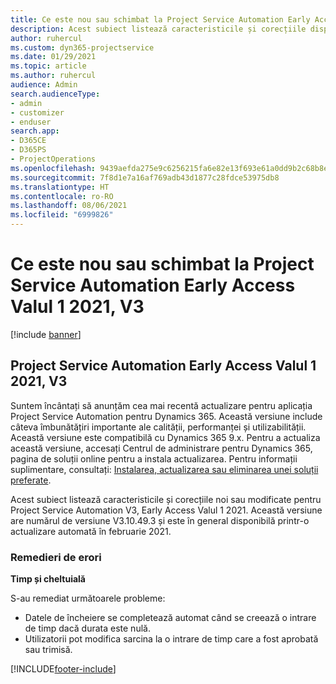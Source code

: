 ```yaml
---
title: Ce este nou sau schimbat la Project Service Automation Early Access Valul 1 2021, V3
description: Acest subiect listează caracteristicile și corecțiile disponibile pentru Project Service Automation Early Access Valul 1 2021, V3.
author: ruhercul
ms.custom: dyn365-projectservice
ms.date: 01/29/2021
ms.topic: article
ms.author: ruhercul
audience: Admin
search.audienceType:
- admin
- customizer
- enduser
search.app:
- D365CE
- D365PS
- ProjectOperations
ms.openlocfilehash: 9439aefda275e9c6256215fa6e82e13f693e61a0dd9b2c68b8e5273eeac4d64b
ms.sourcegitcommit: 7f8d1e7a16af769adb43d1877c28fdce53975db8
ms.translationtype: HT
ms.contentlocale: ro-RO
ms.lasthandoff: 08/06/2021
ms.locfileid: "6999826"
---
```

# <a name="whats-new-or-changed-in-project-service-automation-early-access-wave-1-2021-v3"></a>Ce este nou sau schimbat la Project Service Automation Early Access Valul 1 2021, V3

[!include [banner](../includes/psa-now-project-operations.md)]

## <a name="project-service-automation-early-access-wave-1-2021-v3"></a>Project Service Automation Early Access Valul 1 2021, V3

Suntem încântați să anunțăm cea mai recentă actualizare pentru aplicația Project Service Automation pentru Dynamics 365. Această versiune include câteva îmbunătățiri importante ale calității, performanței și utilizabilității. Această versiune este compatibilă cu Dynamics 365 9.x. Pentru a actualiza această versiune, accesați Centrul de administrare pentru Dynamics 365, pagina de soluții online pentru a instala actualizarea. Pentru informații suplimentare, consultați: [Instalarea, actualizarea sau eliminarea unei soluții preferate](/power-platform/admin/install-remove-preferred-solution).

Acest subiect listează caracteristicile și corecțiile noi sau modificate pentru Project Service Automation V3, Early Access Valul 1 2021. Această versiune are numărul de versiune V3.10.49.3 și este în general disponibilă printr-o actualizare automată în februarie 2021.


### <a name="bug-fixes"></a>Remedieri de erori

**Timp și cheltuială**

S-au remediat următoarele probleme:

- Datele de încheiere se completează automat când se creează o intrare de timp dacă durata este nulă.
- Utilizatorii pot modifica sarcina la o intrare de timp care a fost aprobată sau trimisă.


[!INCLUDE[footer-include](../includes/footer-banner.md)]